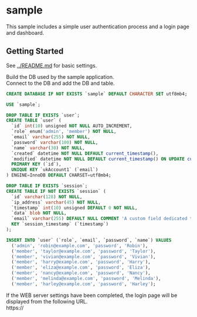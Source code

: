 # sample

This sample includes a simple user authentication process and a login page and dashboard.  


## Getting Started

See [../README.md](../README.md) for basic settings.  

Build the DB used by the sample application.  
Connect to the DB and add the DB and table.

```sql
CREATE DATABASE IF NOT EXISTS `sample` DEFAULT CHARACTER SET utf8mb4;

USE `sample`;

DROP TABLE IF EXISTS `user`;
CREATE TABLE `user` (
  `id` int(10) unsigned NOT NULL AUTO_INCREMENT,
  `role` enum('admin', 'member') NOT NULL,
  `email` varchar(255) NOT NULL,
  `password` varchar(100) NOT NULL,
  `name` varchar(30) NOT NULL,
  `created` datetime NOT NULL DEFAULT current_timestamp(),
  `modified` datetime NOT NULL DEFAULT current_timestamp() ON UPDATE current_timestamp(),
  PRIMARY KEY (`id`),
  UNIQUE KEY `ukAccount1` (`email`)
) ENGINE=InnoDB DEFAULT CHARSET=utf8mb4;

DROP TABLE IF EXISTS `session`;
CREATE TABLE IF NOT EXISTS `session` (
  `id` varchar(128) NOT NULL,
  `ip_address` varchar(45) NOT NULL,
  `timestamp` int(10) unsigned DEFAULT 0 NOT NULL,
  `data` blob NOT NULL,
  `email` varchar(255) DEFAULT NULL COMMENT 'A custom field dedicated to this sample application. The logged-in user name.',
  KEY `session_timestamp` (`timestamp`)
);

INSERT INTO `user` (`role`, `email`, `password`, `name`) VALUES
  ('admin', 'robin@example.com', 'password', 'Robin'),
  ('member', 'taylor@example.com', 'password', 'Taylor'),
  ('member', 'vivian@example.com', 'password', 'Vivian'),
  ('member', 'harry@example.com', 'password', 'Harry'),
  ('member', 'eliza@example.com', 'password', 'Eliza'),
  ('member', 'nancy@example.com', 'password', 'Nancy'),
  ('member', 'melinda@example.com', 'password', 'Melinda'),
  ('member', 'harley@example.com', 'password', 'Harley');
```

If the WEB server settings have been completed, the login page will be displayed from the following URL.  
https://<Your host name>
